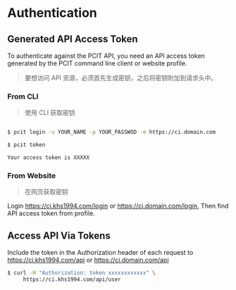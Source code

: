 # Authentication

## Generated API Access Token

To authenticate against the PCIT API, you need an API access token generated by the PCIT command line client or website profile.

> 要想访问 API 资源，必须首先生成密钥，之后将密钥附加到请求头中。

### From CLI

> 使用 CLI 获取密钥

```bash

$ pcit login -u YOUR_NAME -p YOUR_PASSWOD -e https://ci.domain.com

$ pcit token

Your access token is XXXXX
```

### From Website

> 在网页获取密钥

Login https://ci.khs1994.com/login or https://ci.domain.com/login, Then find API access token from profile.

## Access API Via Tokens

Include the token in the Authorization header of each request to https://ci.khs1994.com/api or https://ci.domain.com/api

```bash
$ curl -H "Authorization: token xxxxxxxxxxxx" \
     https://ci.khs1994.com/api/user
```

